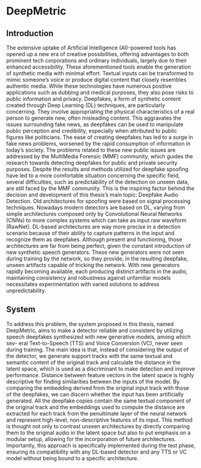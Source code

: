 # DeepMetric

## Introduction
The extensive uptake of Artificial Intelligence (AI)-powered tools has opened up a new era of creative possibilities, offering advantages to both prominent tech corporations and ordinary individuals, largely due to their enhanced accessibility.
These aforementioned tools enable the generation of synthetic media with minimal effort. Textual inputs can be transformed to mimic someone’s voice or produce digital content that closely resembles authentic media. While these technologies have numerous positive applications such as dubbing and medical purposes, they also pose risks to public information and privacy.
Deepfakes, a form of synthetic content created through Deep Learning (DL) techniques, are particularly concerning. They involve appropriating the physical characteristics of a real person to generate new, often misleading content. This aggravates the issues surrounding fake news, as deepfakes can be used to manipulate public perception and credibility, especially when attributed to public figures like politicians. The ease of creating deepfakes has led to a surge in fake news problems, worsened by the rapid consumption of information in today’s society. The problems related to these new public issues are addressed by the MultiMedia Forensic (MMF) community, which guides the research towards detecting deepfakes for public and private security purposes. Despite the results and methods utilized for deepfake spoofing have led to a more comfortable situation concerning the specific field, several difficulties, such as predictability of the detection on unseen data, are still faced by the MMF community. This is the inspiring factor behind the decision and development of this thesis’s main topic: Deepfake Audio Detection.
Old architectures for spoofing were based on signal processing techniques. Nowadays modern detectors are based on DL, varying from simple architectures composed only by Convolutional Neural Networks (CNNs) to more complex systems which can take as input raw waveform (RawNet). DL-based architectures are way more precise in a detection scenario because of their ability to capture patterns in the input and recognize them as deepfakes. Although present and functioning, those architectures are far from being perfect, given the constant introduction of new synthetic speech generators. These new
generators were not seen during training by the network, so they provide, in the resulting deepfake, unseen artifacts capable of tricking the network. With new generators rapidly becoming available, each producing distinct artifacts in the audio, maintaining consistency and robustness against unfamiliar models necessitates experimentation with varied solutions to address unpredictability.

## System

To address this problem, the system proposed in this thesis, named DeepMetric, aims to make a detector reliable and consistent by utilizing speech deepfakes synthesized with new generative models, among which sev- eral Text-to-Speech (TTS) and Voice Conversion (VC), never seen during training. The main idea is that, instead of considering the output of the detector, we generate support tracks with the same textual and semantic content of the original track and calculate the distance in the latent space, which is used as a discriminant to make detection and improve performance. Distance between feature vectors in the latent space is highly descriptive for finding similarities between the inputs of the model. By comparing the embedding derived from the original input track with those of the deepfakes, we can discern whether the input has been artificially generated. All the deepfake copies contain the same textual component of the original track and the embeddings used to compute the distance are extracted for each track from the penultimate layer of the neural network and represent high-level, non-descriptive features of its input. This method is thought not only to contrast unseen architectures by directly comparing them to the original audio in the latent space but also to put emphasis on a modular setup, allowing for the incorporation of future architectures. Importantly, this approach is specifically implemented during the test phase, ensuring its compatibility with any DL-based detector and any TTS or VC model without being bound to a specific architecture.

